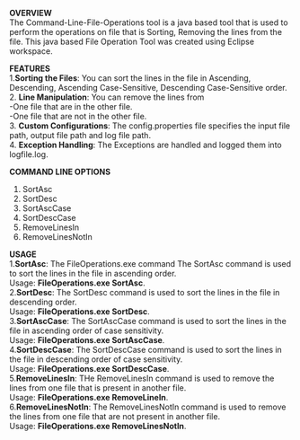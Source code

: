 **OVERVIEW**  
The Command-Line-File-Operations tool is a java based tool that is used to perform the operations on file that is Sorting, Removing the lines from the file.
This java based File Operation Tool was created using Eclipse workspace.

**FEATURES**  
1.**Sorting the Files**: You can sort the lines in the file in Ascending, Descending, Ascending Case-Sensitive, Descending Case-Sensitive order.  
2. **Line Manipulation**: You can remove the lines from    
  -One file that are in the other file.      
  -One file that are not in the other file.  
3. **Custom Configurations**: The config.properties file specifies the input file path, output file path and log file path.  
4. **Exception Handling**: The Exceptions are handled and logged them into logfile.log.

**COMMAND LINE OPTIONS**  
1.	SortAsc
2.	SortDesc
3.	SortAscCase
4.	SortDescCase
5.	RemoveLinesIn
6.	RemoveLinesNotIn

**USAGE**   
1.**SortAsc**: The FileOperations.exe command The SortAsc command is used to sort the lines in the file in ascending order.    
Usage: **FileOperations.exe SortAsc**.  
2.**SortDesc**: The SortDesc command is used to sort the lines in the file in descending order.  
Usage: **FileOperations.exe SortDesc**.  
3.**SortAscCase**: The SortAscCase command is used to sort the lines in the file in ascending order of case sensitivity.  
Usage: **FileOperations.exe SortAscCase**.  
4.**SortDescCase**: The SortDescCase command is used to sort the lines in the file in descending order of case sensitivity.  
Usage: **FileOperations.exe SortDescCase**.  
5.**RemoveLinesIn**: THe RemoveLinesIn command is used to remove the lines from one file that is present in another file.  
Usage: **FileOperations.exe RemoveLineIn**.  
6.**RemoveLinesNotIn**: The RemoveLinesNotIn command is used to remove the lines from one file that are not present in another file.  
Usage: **FileOperations.exe RemoveLinesNotIn**.     
